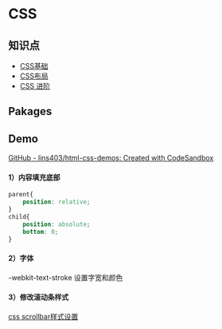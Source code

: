 # CSS

## 知识点

- [CSS基础](https://lins403.github.io/vuepress-doc/interview/basic/css1.html)
- [CSS布局](https://lins403.github.io/vuepress-doc/interview/basic/css2.html)
- [CSS 进阶](https://lins403.github.io/vuepress-doc/interview/basic/css3.html)

## Pakages



## Demo

[GitHub - lins403/html-css-demos: Created with CodeSandbox](https://github.com/lins403/html-css-demos)



#### 1）内容填充底部

```scss
parent{
	position: relative;
}
child{
	position: absolute;
	bottom: 0;
}
```

#### 2）字体

-webkit-text-stroke 设置字宽和颜色



#### 3）修改滚动条样式

[css scrollbar样式设置](https://segmentfault.com/a/1190000012800450)

